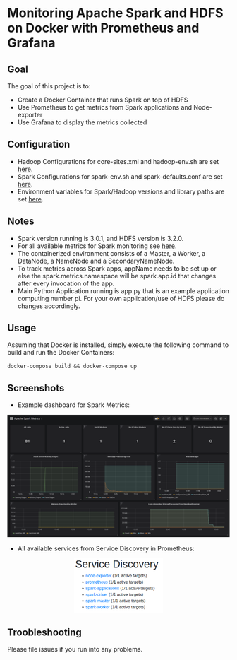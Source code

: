 # Monitoring Apache Spark and HDFS on Docker with Prometheus and Grafana

## Goal
The goal of this project is to:
- Create a Docker Container that runs Spark on top of HDFS
- Use Prometheus to get metrics from Spark applications and Node-exporter
- Use Grafana to display the metrics collected

## Configuration
- Hadoop Configurations for core-sites.xml and hadoop-env.sh are set [here](https://github.com/nikoshet/monitoring-spark-on-docker/blob/0b363ce7f0586ea9041e270e1a4fb7abfb6e52b5/Spark/install.sh#L27).
- Spark Configurations for spark-env.sh and spark-defaults.conf are set [here](https://github.com/nikoshet/monitoring-spark-on-docker/blob/0b363ce7f0586ea9041e270e1a4fb7abfb6e52b5/Spark/install.sh#L53).
- Environment variables for Spark/Hadoop versions and library paths are set [here](https://github.com/nikoshet/monitoring-spark-on-docker/blob/0b363ce7f0586ea9041e270e1a4fb7abfb6e52b5/Spark/Dockerfile#L6).

## Notes
- Spark version running is 3.0.1, and HDFS version is 3.2.0.
- For all available metrics for Spark monitoring see [here](https://spark.apache.org/docs/2.2.0/monitoring.html#metrics).
- The containerized environment consists of a Master, a Worker, a DataNode, a NameNode and a SecondaryNameNode.
- To track metrics across Spark apps, appName needs to be set up or else the spark.metrics.namespace will be spark.app.id that changes after every invocation of the app.
- Main Python Application running is app.py that is an example application computing number pi. For your own application/use of HDFS please do changes accordingly.

## Usage
Assuming that Docker is installed, simply execute the following command to build and run the Docker Containers:
```
docker-compose build && docker-compose up
```
## Screenshots
- Example dashboard for Spark Metrics:
<div style="display:block;margin:auto;height:80%;width:80% text-align:center;">
  <img src="./screenshot/spark-dashboard.png">
</div>

- All available services from Service Discovery in Prometheus:
<div style="display:block;margin:auto;height:40%;width:40%; text-align:center;">
  <img src="./screenshot/services.png">
</div>

## Troobleshooting
Please file issues if you run into any problems.